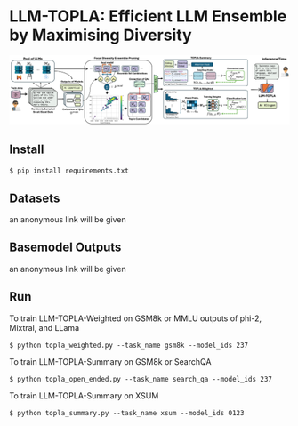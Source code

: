 # LLM-TOPLA: Efficient LLM Ensemble by Maximising Diversity

![alt text](./main.jpg)

## Install
```
$ pip install requirements.txt
```

## Datasets
an anonymous link will be given
## Basemodel Outputs
an anonymous link will be given
## Run

To train LLM-TOPLA-Weighted on GSM8k or MMLU outputs of phi-2, Mixtral, and LLama

```
$ python topla_weighted.py --task_name gsm8k --model_ids 237 
```

To train LLM-TOPLA-Summary on GSM8k or SearchQA

```
$ python topla_open_ended.py --task_name search_qa --model_ids 237 
```

To train LLM-TOPLA-Summary on XSUM

```
$ python topla_summary.py --task_name xsum --model_ids 0123 
```
